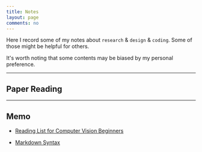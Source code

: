```yaml
---
title: Notes
layout: page
comments: no
---
```


Here I record some of my notes about `research` & `design` & `coding`. Some of those might be helpful for others.

It's worth noting that some contents may be biased by my personal preference.


----------

## Paper Reading



----------

## Memo

- [Reading List for Computer Vision Beginners](./computer-vision-reading-list)

- [Markdown Syntax](./markdown-syntax)




